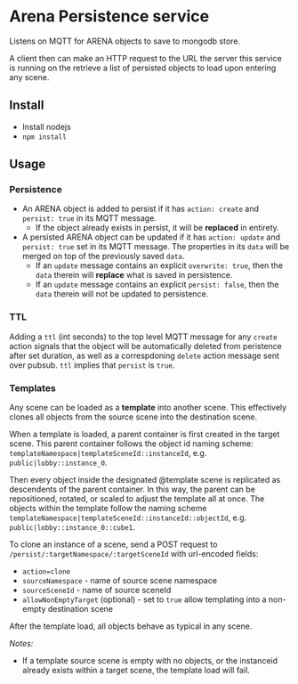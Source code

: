 # Arena Persistence service

Listens on MQTT for ARENA objects to save to mongodb store.

A client then can make an HTTP request to the URL the server this service is running on the retrieve a list of
persisted objects to load upon entering any scene.


## Install

- Install nodejs
- `npm install`

## Usage

### Persistence

- An ARENA object is added to persist if it has `action: create` and  `persist: true`  in its MQTT message.
  - If the object already exists in persist, it will be **replaced** in entirety.
- A persisted ARENA object can be updated if it has `action: update`  and `persist: true` set in its MQTT message. The
   properties in its `data` will be merged on top of the previously saved `data`.
    - If an `update` message contains an explicit `overwrite: true`, then the `data` therein will **replace** what is saved in persistence.
    - If an `update` message contains an explicit `persist: false`, then the `data` therein will not be updated to persistence. 

### TTL
Adding a `ttl` (int seconds) to the top level MQTT message for any `create` action signals that the object
will be automatically deleted from peristence after set duration, as well as a correspdoning `delete` action message
sent over pubsub. `ttl` implies that `persist` is `true`.

### Templates

Any scene can be loaded as a **template** into another scene. This effectively clones all objects from the 
source scene into the destination scene. 

When a template is loaded, a parent container is first created in the target scene. This parent container follows the
object id naming scheme: `templateNamespace|templateSceneId::instanceId`, e.g. `public|lobby::instance_0`.
 
Then every object inside the designated @template scene is replicated as descendents of the parent container. In this
way, the parent can be repositioned, rotated, or scaled to adjust the template all at once.  The objects within
the template follow the naming scheme `templateNamespace|templateSceneId::instanceId::objectId`, e.g. `public|lobby::instance_0::cube1`.

To clone an instance of a scene, send a POST request to `/persist/:targetNamespace/:targetSceneId` with url-encoded fields:

- `action=clone`
- `sourceNamespace` - name of source scene namespace
- `sourceSceneId` - name of source sceneId 
- `allowNonEmptyTarget` (optional) - set to `true` allow templating into a non-empty destination scene

After the template load, all objects behave as typical in any scene.

*Notes:*

- If a template source scene is empty with no objects, or the instanceid already exists within a target scene, the template
load will fail. 
